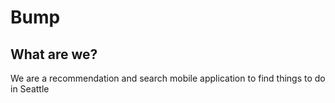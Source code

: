 # Bump

## What are we?

We are a recommendation and search mobile application to find things to do in Seattle
